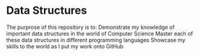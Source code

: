 # Data Structures

  The purprose of this repository is to:
    Demonstrate my knowledge of important data structures in the world of Computer Science
    Master each of these data structures in different programming languages
    Showcase my skills to the world as I put my work onto GitHub
